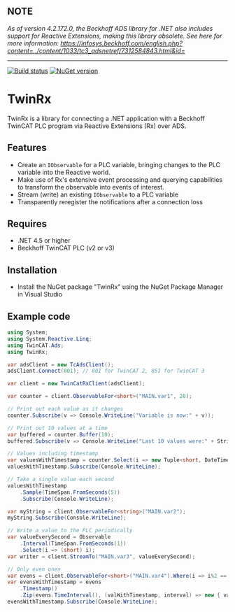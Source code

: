 ## NOTE
_As of version 4.2.172.0, the Beckhoff ADS library for .NET also includes support for Reactive Extensions, making this library obsolete. See here for more information: https://infosys.beckhoff.com/english.php?content=../content/1033/tc3_adsnetref/7312584843.html&id=_

---

[![Build status](https://ci.appveyor.com/api/projects/status/edcc4iss127v7vnp?svg=true)](https://ci.appveyor.com/project/svroonland/twinrx)
[![NuGet version](https://badge.fury.io/nu/twinrx.svg)](https://badge.fury.io/nu/twinrx)

# TwinRx
TwinRx is a library for connecting a .NET application with a Beckhoff TwinCAT PLC program via Reactive Extensions (Rx) over ADS.

## Features
* Create an `IObservable` for a PLC variable, bringing changes to the PLC variable into the Reactive world.
* Make use of Rx's extensive event processing and querying capabilities to transform the observable into events of interest. 
* Stream (write) an existing `IObservable` to a PLC variable
* Transparently reregister the notifications after a connection loss

## Requires
* .NET 4.5 or higher
* Beckhoff TwinCAT PLC (v2 or v3)

## Installation
* Install the NuGet package "TwinRx" using the NuGet Package Manager in Visual Studio

## Example code
```c#
using System;
using System.Reactive.Linq;
using TwinCAT.Ads;
using TwinRx;

var adsClient = new TcAdsClient();
adsClient.Connect(801); // 801 for TwinCAT 2, 851 for TwinCAT 3

var client = new TwinCatRxClient(adsClient);

var counter = client.ObservableFor<short>("MAIN.var1", 20);

// Print out each value as it changes
counter.Subscribe(v => Console.WriteLine("Variable is now:" + v));

// Print out 10 values at a time
var buffered = counter.Buffer(10);
buffered.Subscribe(v => Console.WriteLine("Last 10 values were:" + String.Join(" - ", v)));

// Values including timestamp
var valuesWithTimestamp = counter.Select(i => new Tuple<short, DateTime>(i, DateTime.Now));
valuesWithTimestamp.Subscribe(Console.WriteLine);

// Take a single value each second
valuesWithTimestamp
	.Sample(TimeSpan.FromSeconds(5))
	.Subscribe(Console.WriteLine);

var myString = client.ObservableFor<string>("MAIN.var2");
myString.Subscribe(Console.WriteLine);

// Write a value to the PLC periodically
var valueEverySecond = Observable
	.Interval(TimeSpan.FromSeconds(1))
	.Select(i => (short) i);
var writer = client.StreamTo("MAIN.var3", valueEverySecond);

// Only even ones
var evens = client.ObservableFor<short>("MAIN.var4").Where(i => i%2 == 0);
var evensWithTimestamp = evens
	.Timestamp()
	.Zip(evens.TimeInterval(), (valWithTimestamp, interval) => new { val = "Even value is " + valWithTimestamp, interval });
evensWithTimestamp.Subscribe(Console.WriteLine);
```
